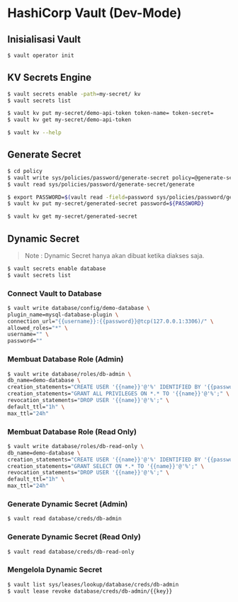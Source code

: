 # HashiCorp Vault (Dev-Mode)

## Inisialisasi Vault

```bash
$ vault operator init
```

## KV Secrets Engine

```bash
$ vault secrets enable -path=my-secret/ kv
$ vault secrets list

$ vault kv put my-secret/demo-api-token token-name= token-secret=
$ vault kv get my-secret/demo-api-token

$ vault kv --help
```

## Generate Secret

```bash
$ cd policy
$ vault write sys/policies/password/generate-secret policy=@generate-secret.hcl
$ vault read sys/policies/password/generate-secret/generate

$ export PASSWORD=$(vault read -field=password sys/policies/password/generate-secret/generate)
$ vault kv put my-secret/generated-secret password=${PASSWORD}

$ vault kv get my-secret/generated-secret
```

## Dynamic Secret

> Note : Dynamic Secret hanya akan dibuat ketika diakses saja.

```bash
$ vault secrets enable database
$ vault secrets list
```

### Connect Vault to Database

```bash
$ vault write database/config/demo-database \
plugin_name=mysql-database-plugin \
connection_url="{{username}}:{{password}}@tcp(127.0.0.1:3306)/" \
allowed_roles="*" \
username="" \
password=""
```

### Membuat Database Role (Admin)

```bash
$ vault write database/roles/db-admin \
db_name=demo-database \
creation_statements="CREATE USER '{{name}}'@'%' IDENTIFIED BY '{{password}}';" \
creation_statements="GRANT ALL PRIVILEGES ON *.* TO '{{name}}'@'%';" \
revocation_statements="DROP USER '{{name}}'@'%';" \
default_ttl="1h" \
max_ttl="24h"
```

### Membuat Database Role (Read Only)

```bash
$ vault write database/roles/db-read-only \
db_name=demo-database \
creation_statements="CREATE USER '{{name}}'@'%' IDENTIFIED BY '{{password}}';" \
creation_statements="GRANT SELECT ON *.* TO '{{name}}'@'%';" \
revocation_statements="DROP USER '{{name}}'@'%';" \
default_ttl="1h" \
max_ttl="24h"
```

### Generate Dynamic Secret (Admin)

```bash
$ vault read database/creds/db-admin
```

### Generate Dynamic Secret (Read Only)

```bash
$ vault read database/creds/db-read-only
```

### Mengelola Dynamic Secret

```bash
$ vault list sys/leases/lookup/database/creds/db-admin
$ vault lease revoke database/creds/db-admin/{{key}}
```